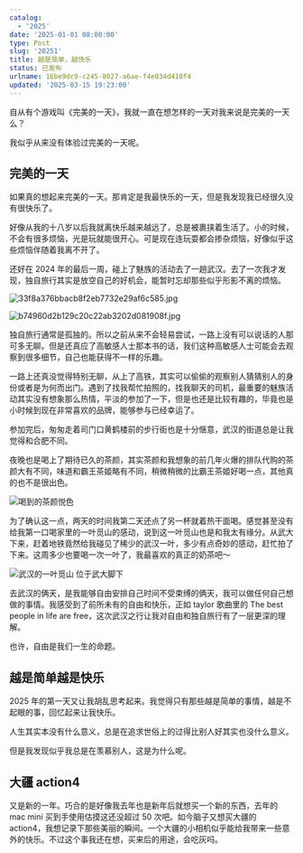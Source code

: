 ```yaml
---
catalog:
  - '2025'
date: '2025-01-01 08:00:00'
type: Post
slug: '20251'
title: 越是简单，越快乐
status: 已发布
urlname: 16be9dc9-c245-8027-a6ae-f4e034d418f4
updated: '2025-03-15 19:23:00'
---
```


自从有个游戏叫《完美的一天》，我就一直在想怎样的一天对我来说是完美的一天么？


我似乎从来没有体验过完美的一天呢。


## 完美的一天


如果真的想起来完美的一天。那肯定是我最快乐的一天，但是我发现我已经很久没有很快乐了。


好像从我的十八岁以后我就离快乐越来越远了，总是被裹挟着生活了。小的时候，不会有很多烦恼，光是玩就能很开心。可是现在连玩耍都会掺杂烦恼，好像似乎这些烦恼伴随着我离不开了。


还好在 2024 年的最后一周，碰上了魅族的活动去了一趟武汉。去了一次我才发现，独自旅行其实是放空自己的好机会，能暂时忘却那些似乎形影不离的烦恼。


![33f8a376bbacb8f2eb7732e29af6c585.jpg](https://r2.yisupower.com/yisupower/2025/01/33f8a376bbacb8f2eb7732e29af6c585.jpg)


![b74960d2b129c20c22ab3202d081908f.jpg](https://r2.yisupower.com/yisupower/2025/01/b74960d2b129c20c22ab3202d081908f.jpg)


独自旅行通常是孤独的。所以之前从来不会轻易尝试，一路上没有可以说话的人那可多无聊。但是还真应了高敏感人士那本书的话，我们这种高敏感人士可能会去观察到很多细节，自己也能获得不一样的乐趣。


一路上还真没觉得特别无聊，从上了高铁，其实可以偷偷的观察别人猜猜别人的身份或者是为何而出门。遇到了找我帮忙拍照的，找我聊天的司机，最重要的魅族活动其实没有想象那么热情，平淡的参加了一下，但是也还是比较有趣的，毕竟也是小时候到现在非常喜欢的品牌，能够参与已经幸运了。


参加完后，匆匆走着司门口黄鹤楼前的步行街也是十分惬意，武汉的街道总是让我觉得和合肥不同。


夜晚也是喝上了期待已久的茶颜，其实茶颜和我想象的前几年火爆的排队代购的茶颜大有不同，味道和霸王茶姬略有不同，稍微稍微的比霸王茶姬好喝一点，其他真的也不是很出色。


![喝到的茶颜悦色](https://r2.yisupower.com/yisupower/2025/01/902ff9bc7b29ff5c8467551660d468ea.jpg)


为了确认这一点，两天的时间我第二天还点了另一杯就着热干面喝。感觉甚至没有给我第一口喝家里的一叶觅山的感动，说到这一叶觅山也是和我太有缘分。从武大下来，赶着地铁竟然给我碰见了稀少的武汉一叶，多少有点奇妙的感动，赶忙拍了下来。这周多少也要喝一次一叶了，我最喜欢的真正的奶茶吧～


![武汉的一叶觅山 位于武大脚下](https://r2.yisupower.com/yisupower/2025/01/f2f514f10ca56b952a56c7c62dfcb238.jpg)


去武汉的俩天，是我能够自由安排自己时间不受束缚的俩天，我可以做任何自己想做的事情。我感受到了前所未有的自由和快乐，正如 taylor 歌曲里的 The best people  in life are free，这次武汉之行让我对自由和独自旅行有了一层更深的理解。


也许，自由是我们一生的命题。


## 越是简单越是快乐


2025 年的第一天又让我胡乱思考起来。我觉得只有那些越是简单的事情，越是不起眼的事，回忆起来让我快乐。


人生其实本没有什么意义，总是在追求世俗上的过得比别人好其实也没什么意义。


但是我发现似乎我总是在羡慕别人，这是为什么呢。


## 大疆 action4


又是新的一年。巧合的是好像我去年也是新年后就想买一个新的东西，去年的 mac mini 买到手使用估摸这还没超过 50 次吧。如今脑子又想买大疆的 action4，我想记录下那些美丽的瞬间。一个大疆的小相机似乎能给我带来一些意外的快乐。不过这个事我还在想，买来后的用途，会吃灰吗。

